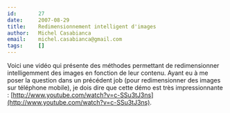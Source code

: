 ```yaml
---
id:       27
date:     2007-08-29
title:    Redimensionnement intelligent d'images
author:   Michel Casabianca
email:    michel.casabianca@gmail.com
tags:     []
---
```


Voici une vidéo qui présente des méthodes permettant de redimensionner intelligemment des images en fonction de leur contenu. Ayant eu à me poser la question dans un précédent job (pour redimensionner des images sur téléphone mobile), je dois dire que cette démo est très impressionnante : [http://www.youtube.com/watch?v=c-SSu3tJ3ns](http://www.youtube.com/watch?v=c-SSu3tJ3ns).

